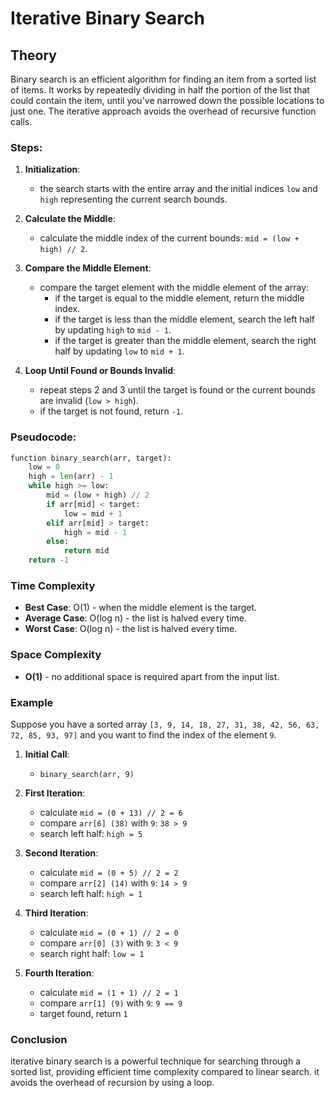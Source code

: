 # Iterative Binary Search

## Theory

Binary search is an efficient algorithm for finding an item from a sorted list of items. It works by repeatedly dividing in half the portion of the list that could contain the item, until you've narrowed down the possible locations to just one. The iterative approach avoids the overhead of recursive function calls.

### Steps:

1. **Initialization**:
   - the search starts with the entire array and the initial indices `low` and `high` representing the current search bounds.
   
2. **Calculate the Middle**:
   - calculate the middle index of the current bounds: `mid = (low + high) // 2`.

3. **Compare the Middle Element**:
   - compare the target element with the middle element of the array:
     - if the target is equal to the middle element, return the middle index.
     - if the target is less than the middle element, search the left half by updating `high` to `mid - 1`.
     - if the target is greater than the middle element, search the right half by updating `low` to `mid + 1`.

4. **Loop Until Found or Bounds Invalid**:
   - repeat steps 2 and 3 until the target is found or the current bounds are invalid (`low > high`).
   - if the target is not found, return `-1`.

### Pseudocode:
```python
function binary_search(arr, target):
    low = 0
    high = len(arr) - 1
    while high >= low:
        mid = (low + high) // 2
        if arr[mid] < target:
            low = mid + 1
        elif arr[mid] > target:
            high = mid - 1
        else:
            return mid
    return -1
```

### Time Complexity
- **Best Case**: O(1) - when the middle element is the target.
- **Average Case**: O(log n) - the list is halved every time.
- **Worst Case**: O(log n) - the list is halved every time.

### Space Complexity
- **O(1)** - no additional space is required apart from the input list.

### Example

Suppose you have a sorted array `[3, 9, 14, 18, 27, 31, 38, 42, 56, 63, 72, 85, 93, 97]` and you want to find the index of the element `9`.

1. **Initial Call**:
   - `binary_search(arr, 9)`

2. **First Iteration**:
   - calculate `mid = (0 + 13) // 2 = 6`
   - compare `arr[6] (38)` with `9`: `38 > 9`
   - search left half: `high = 5`

3. **Second Iteration**:
   - calculate `mid = (0 + 5) // 2 = 2`
   - compare `arr[2] (14)` with `9`: `14 > 9`
   - search left half: `high = 1`

4. **Third Iteration**:
   - calculate `mid = (0 + 1) // 2 = 0`
   - compare `arr[0] (3)` with `9`: `3 < 9`
   - search right half: `low = 1`

5. **Fourth Iteration**:
   - calculate `mid = (1 + 1) // 2 = 1`
   - compare `arr[1] (9)` with `9`: `9 == 9`
   - target found, return `1`
### Conclusion

iterative binary search is a powerful technique for searching through a sorted list, providing efficient time complexity compared to linear search. it avoids the overhead of recursion by using a loop.
